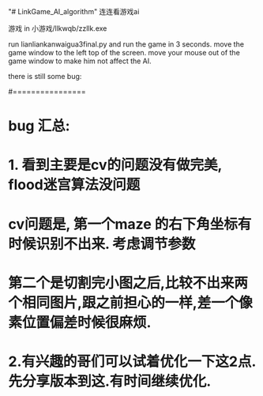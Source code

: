 "# LinkGame_AI_algorithm" 
连连看游戏ai

游戏 in 小游戏/llkwqb/zzllk.exe


run lianliankanwaigua3final.py
and run the game in 3 seconds. move the game window to the left top of the screen.
move your mouse out of the game window to make him not affect the AI.


there is still some bug:


#================
# bug 汇总:
#   1.  看到主要是cv的问题没有做完美, flood迷宫算法没问题
#       cv问题是, 第一个maze 的右下角坐标有时候识别不出来. 考虑调节参数
#                 第二个是切割完小图之后,比较不出来两个相同图片,跟之前担心的一样,差一个像素位置偏差时候很麻烦.
#  2.有兴趣的哥们可以试着优化一下这2点. 先分享版本到这.有时间继续优化.
